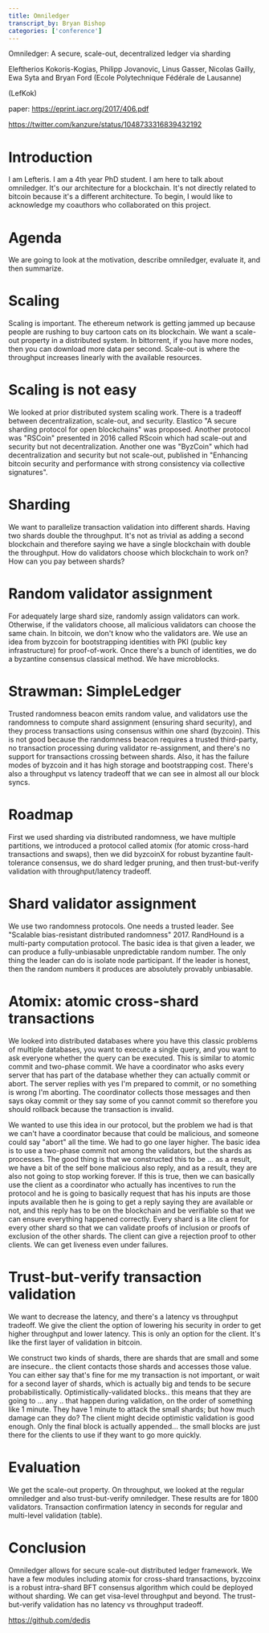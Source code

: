 ```yaml
---
title: Omniledger
transcript_by: Bryan Bishop
categories: ['conference']
---
```


Omniledger: A secure, scale-out, decentralized ledger via sharding

Eleftherios Kokoris-Kogias, Philipp Jovanovic, Linus Gasser, Nicolas Gailly, Ewa Syta and Bryan Ford (Ecole Polytechnique Fédérale de Lausanne)

(LefKok)

paper: <https://eprint.iacr.org/2017/406.pdf>

<https://twitter.com/kanzure/status/1048733316839432192>

# Introduction

I am Lefteris. I am a 4th year PhD student. I am here to talk about omniledger. It's our architecture for a blockchain. It's not directly related to bitcoin because it's a different architecture. To begin, I would like to acknowledge my coauthors who collaborated on this project.

# Agenda

We are going to look at the motivation, describe omniledger, evaluate it, and then summarize.

# Scaling

Scaling is important. The ethereum network is getting jammed up because people are rushing to buy cartoon cats on its blockchain. We want a scale-out property in a distributed system. In bittorrent, if you have more nodes, then you can download more data per second. Scale-out is where the throughput increases linearly with the available resources.

# Scaling is not easy

We looked at prior distributed system scaling work. There is a tradeoff between decentralization, scale-out, and security. Elastico "A secure sharding protocol for open blockchains" was proposed. Another protocol was "RSCoin" presented in 2016 called RScoin which had scale-out and security but not decentralization. Another one was "ByzCoin" which had decentralization and security but not scale-out, published in "Enhancing bitcoin security and performance with strong consistency via collective signatures".

# Sharding

We want to parallelize transaction validation into different shards. Having two shards double the throughput. It's not as trivial as adding a second blockchain and therefore saying we have a single blockchain with double the throughput. How do validators choose which blockchain to work on? How can you pay between shards?

# Random validator assignment

For adequately large shard size, randomly assign validators can work. Otherwise, if the validators choose, all malicious validators can choose the same chain. In bitcoin, we don't know who the validators are. We use an idea from byzcoin for bootstrapping identities with PKI (public key infrastructure) for proof-of-work. Once there's a bunch of identities, we do a byzantine consensus classical method. We have microblocks.

# Strawman: SimpleLedger

Trusted randomness beacon emits random value, and validators use the randomness to compute shard assignment (ensuring shard security), and they process transactions using consensus within one shard (byzcoin). This is not good because the randomness beacon requires a trusted third-party, no transaction processing during validator re-assignment, and there's no support for transactions crossing between shards. Also, it has the failure modes of byzcoin and it has high storage and bootstrapping cost. There's also a throughput vs latency tradeoff that we can see in almost all our block syncs.

# Roadmap

First we used sharding via distributed randomness, we have multiple partitions, we introduced a protocol called atomix (for atomic cross-hard transactions and swaps), then we did byzcoinX for robust byzantine fault-tolerance consensus, we do shard ledger pruning, and then trust-but-verify validation with throughput/latency tradeoff.

# Shard validator assignment

We use two randomness protocols. One needs a trusted leader. See "Scalable bias-resistant distributed randomness" 2017. RandHound is a multi-party computation protocol. The basic idea is that given a leader, we can produce a fully-unbiasable unpredictable random number. The only thing the leader can do is isolate node participant. If the leader is honest, then the random numbers it produces are absolutely provably unbiasable. 

# Atomix: atomic cross-shard transactions

We looked into distributed databases where you have this classic problems of multiple databases, you want to execute a single query, and you want to ask everyone whether the query can be executed. This is similar to atomic commit and two-phase commit. We have a coordinator who asks every server that has part of the database whether they can actually commit or abort. The server replies with yes I'm prepared to commit, or no something is wrong I'm aborting. The coordinator collects those messages and then says okay commit or they say some of you cannot commit so therefore you should rollback because the transaction is invalid.

We wanted to use this idea in our protocol, but the problem we had is that we can't have a coordinator because that could be malicious, and someone could say "abort" all the time. We had to go one layer higher. The basic idea is to use a two-phase commit not among the validators, but the shards as processes. The good thing is that we constructed this to be ... as a result, we have a bit of the self bone malicious also reply, and as a result, they are also not going to stop working forever. If this is true, then we can basically use the client as a coordinator who actually has incentives to run the protocol and he is going to basically request that has his inputs are those inputs available then he is going to get a reply saying they are available or not, and this reply has to be on the blockchain and be verifiable so that we can ensure everything happened correctly. Every shard is a lite client for every other shard so that we can validate proofs of inclusion or proofs of exclusion of the other shards. The client can give a rejection proof to other clients. We can get liveness even under failures.

# Trust-but-verify transaction validation

We want to decrease the latency, and there's a latency vs throughput tradeoff. We give the client the option of lowering his security in order to get higher throughput and lower latency. This is only an option for the client. It's like the first layer of validation in bitcoin.

We construct two kinds of shards, there are shards that are small and some are insecure.. the client contacts those shards and accesses those value. You can either say that's fine for me my transaction is not important, or wait for a second layer of shards, which is actually big and tends to be secure probabilistically.  Optimistically-validated blocks.. this means that they are going to ... any .. that happen during validation, on the order of something like 1 minute. They have 1 minute to attack the small shards; but how much damage can they do? The client might decide optimistic validation is good enough. Only the final block is actually appended... the small blocks are just there for the clients to use if they want to go more quickly.

# Evaluation

We get the scale-out property. On throughput, we looked at the regular omniledger and also trust-but-verify omniledger. These results are for 1800 validators. Transaction confirmation latency in seconds for regular and multi-level validation (table).

# Conclusion

Omniledger allows for secure scale-out distributed ledger framework. We have a few modules including atomix for cross-shard transactions, byzcoinx is a robust intra-shard BFT consensus algorithm which could be deployed without sharding. We can get visa-level throughput and beyond. The trust-but-verify validation has no latency vs throughput tradeoff.

<https://github.com/dedis>
